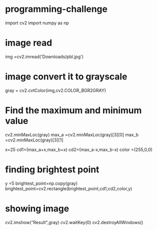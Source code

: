 # programming-challenge

import cv2
import numpy as np

# image read
img =cv2.imread('Downloads/pbl.jpg')   

# image convert it to grayscale
gray = cv2.cvtColor(img,cv2.COLOR_BGR2GRAY) 

# Find the maximum and minimum value 
cv2.minMaxLoc(gray)
max_a =cv2.minMaxLoc(gray)[3][0]
max_b =cv2.minMaxLoc(gray)[3][1] 

x=25
cd1=(max_a+x,max_b+x)
cd2=(max_a-x,max_b-x)
color =(255,0,0)

# finding brightest point
y =5
brightest_point=np.copy(gray)
brightest_point=cv2.rectangle(brightest_point,cd1,cd2,color,y)

# showing image
cv2.imshow("Result",gray)
cv2.waitKey(0)
cv2.destroyAllWindows()
